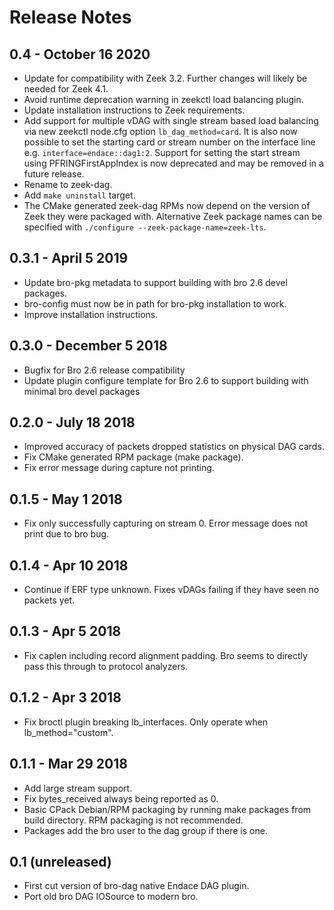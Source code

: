 # Release Notes
## 0.4 - October 16 2020
- Update for compatibility with Zeek 3.2. Further changes will likely be needed for Zeek 4.1.
- Avoid runtime deprecation warning in zeekctl load balancing plugin.
- Update installation instructions to Zeek requirements.
- Add support for multiple vDAG with single stream based load balancing via new zeekctl node.cfg option ``lb_dag_method=card``. It is also now possible to set the starting card or stream number on the interface line e.g. ``interface=endace::dag1:2``. Support for setting the start stream using PFRINGFirstAppIndex is now deprecated and may be removed in a future release.
- Rename to zeek-dag.
- Add ``make uninstall`` target.
- The CMake generated zeek-dag RPMs now depend on the version of Zeek they were packaged with. Alternative Zeek package names can be specified with ``./configure --zeek-package-name=zeek-lts``.

## 0.3.1 - April 5 2019
- Update bro-pkg metadata to support building with bro 2.6 devel packages.
- bro-config must now be in path for bro-pkg installation to work.
- Improve installation instructions.

## 0.3.0 - December 5 2018
- Bugfix for Bro 2.6 release compatibility
- Update plugin configure template for Bro 2.6 to support building with minimal bro devel packages

## 0.2.0 - July 18 2018
- Improved accuracy of packets dropped statistics on physical DAG cards.
- Fix CMake generated RPM package (make package).
- Fix error message during capture not printing.

## 0.1.5 - May 1 2018
- Fix only successfully capturing on stream 0. Error message does not print due to bro bug.

## 0.1.4 - Apr 10 2018
- Continue if ERF type unknown. Fixes vDAGs failing if they have seen no packets yet.

## 0.1.3 - Apr 5 2018
- Fix caplen including record alignment padding. Bro seems to directly pass
  this through to protocol analyzers.

## 0.1.2 - Apr 3 2018
- Fix broctl plugin breaking lb_interfaces. Only operate when lb_method="custom".

## 0.1.1 - Mar 29 2018
- Add large stream support.
- Fix bytes_received always being reported as 0.
- Basic CPack Debian/RPM packaging by running make packages from build directory. RPM packaging is not recommended.
- Packages add the bro user to the dag group if there is one.

## 0.1 (unreleased)
- First cut version of bro-dag native Endace DAG plugin.
- Port old bro DAG IOSource to modern bro.